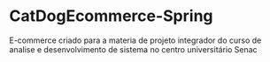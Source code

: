 # CatDogEcommerce-Spring
E-commerce criado para a materia de projeto integrador do curso de analise e desenvolvimento de sistema no centro universitário Senac
